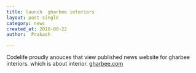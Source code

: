 ```yaml
---
title: launch  gharbee interiors
layout: post-single
category: news
created_at: 2018-08-22
author:  Prakash

---
```


Codelife proudly anouces that view published news website  for gharbee interiors.
which is about interior.
[gharbee.com](http://)